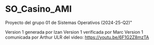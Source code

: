 ﻿# SO_Casino_AMI
Proyecto del grupo 01 de Sistemas Operativos (2024-25-Q2)"

Version 1 generada por Izan
Version 1 verificada por Marc
Version 1 comunicada por Arthur
ULR del video: https://youtu.be/6F1G2Z8mzTA
